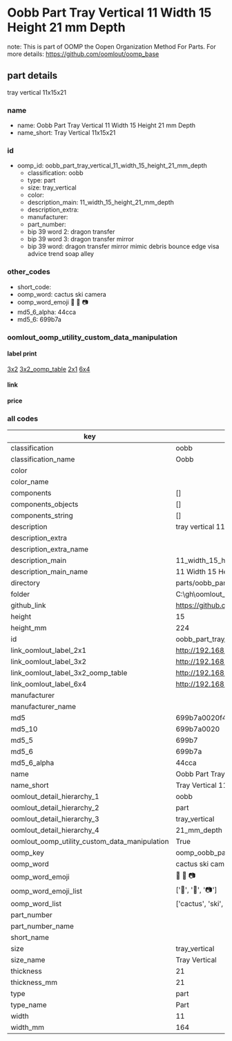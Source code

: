# Oobb Part Tray Vertical 11 Width 15 Height 21 mm Depth  

note: This is part of OOMP the Oopen Organization Method For Parts. For more details: https://github.com/oomlout/oomp_base

##  part details
  



tray vertical 11x15x21



### name
* name: Oobb Part Tray Vertical 11 Width 15 Height 21 mm Depth
* name_short: Tray Vertical 11x15x21 
### id
* oomp_id: oobb_part_tray_vertical_11_width_15_height_21_mm_depth
  * classification: oobb
  * type: part
  * size: tray_vertical
  * color: 
  * description_main: 11_width_15_height_21_mm_depth
  * description_extra: 
  * manufacturer: 
  * part_number: 
  * bip 39 word 2: dragon transfer
  * bip 39 word 3: dragon transfer mirror
  * bip 39 word: dragon transfer mirror mimic debris bounce edge visa advice trend soap alley

### other_codes
* short_code: 
* oomp_word: cactus ski camera
* oomp_word_emoji :cactus: :ski: :camera:
* md5_6_alpha: 44cca
* md5_6: 699b7a






### oomlout_oomp_utility_custom_data_manipulation
#### label print
[3x2](http://192.168.1.245:1112/?label=oomp%2044cca)
[3x2_oomp_table](http://192.168.1.108:1112/?label=oomp%2044cca)
[2x1](http://192.168.1.242:1112/?label=oomp%2044cca)
[6x4](http://192.168.1.55:1112/?label=oomp%2044cca)    

#### link

                              

#### price







### all codes 
| key | value |  
| --- | --- |  
| classification | oobb |  
| classification_name | Oobb |  
| color |  |  
| color_name |  |  
| components | [] |  
| components_objects | [] |  
| components_string | [] |  
| description | tray vertical 11x15x21 |  
| description_extra |  |  
| description_extra_name |  |  
| description_main | 11_width_15_height_21_mm_depth |  
| description_main_name | 11 Width 15 Height 21 mm Depth |  
| directory | parts/oobb_part_tray_vertical_11_width_15_height_21_mm_depth |  
| folder | C:\gh\oomlout_oobb_version_4_generated_parts\parts\oobb_part_tray_vertical_11_width_15_height_21_mm_depth |  
| github_link | https://github.com/oomlout/oomlout_oomp_part_src/tree/main/parts/oobb_part_tray_vertical_11_width_15_height_21_mm_depth |  
| height | 15 |  
| height_mm | 224 |  
| id | oobb_part_tray_vertical_11_width_15_height_21_mm_depth |  
| link_oomlout_label_2x1 | http://192.168.1.242:1112/?label=oomp%2044cca |  
| link_oomlout_label_3x2 | http://192.168.1.245:1112/?label=oomp%2044cca |  
| link_oomlout_label_3x2_oomp_table | http://192.168.1.108:1112/?label=oomp%2044cca |  
| link_oomlout_label_6x4 | http://192.168.1.55:1112/?label=oomp%2044cca |  
| manufacturer |  |  
| manufacturer_name |  |  
| md5 | 699b7a0020f4a8c8699c38cd1b39ca10 |  
| md5_10 | 699b7a0020 |  
| md5_5 | 699b7 |  
| md5_6 | 699b7a |  
| md5_6_alpha | 44cca |  
| name | Oobb Part Tray Vertical 11 Width 15 Height 21 mm Depth |  
| name_short | Tray Vertical 11x15x21  |  
| oomlout_detail_hierarchy_1 | oobb |  
| oomlout_detail_hierarchy_2 | part |  
| oomlout_detail_hierarchy_3 | tray_vertical |  
| oomlout_detail_hierarchy_4 | 21_mm_depth |  
| oomlout_oomp_utility_custom_data_manipulation | True |  
| oomp_key | oomp_oobb_part_tray_vertical_11_width_15_height_21_mm_depth |  
| oomp_word | cactus ski camera |  
| oomp_word_emoji | :cactus: :ski: :camera: |  
| oomp_word_emoji_list | [':cactus:', ':ski:', ':camera:'] |  
| oomp_word_list | ['cactus', 'ski', 'camera'] |  
| part_number |  |  
| part_number_name |  |  
| short_name |  |  
| size | tray_vertical |  
| size_name | Tray Vertical |  
| thickness | 21 |  
| thickness_mm | 21 |  
| type | part |  
| type_name | Part |  
| width | 11 |  
| width_mm | 164 |  
